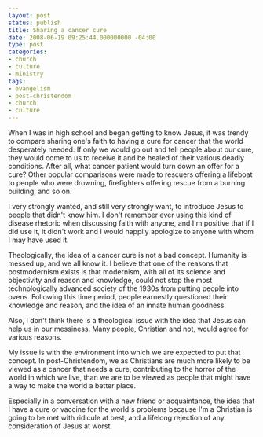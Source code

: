 ```yaml
---
layout: post
status: publish
title: Sharing a cancer cure
date: 2008-06-19 09:25:44.000000000 -04:00
type: post
categories:
- church
- culture
- ministry
tags:
- evangelism
- post-christendom
- church
- culture
---
```

When I was in high school and began getting to know Jesus, it was trendy to compare sharing one's faith to having a cure for cancer that the world desperately needed. If only we would go out and tell people about our cure, they would come to us to receive it and be healed of their various deadly conditions. After all, what cancer patient would turn down an offer for a cure? Other popular comparisons were made to rescuers offering a lifeboat to people who were drowning, firefighters offering rescue from a burning building, and so on.

I very strongly wanted, and still very strongly want, to introduce Jesus to people that didn't know him. I don't remember ever using this kind of disease rhetoric when discussing faith with anyone, and I'm positive that if I did use it, it didn't work and I would happily apologize to anyone with whom I may have used it.

Theologically, the idea of a cancer cure is not a bad concept. Humanity is messed up, and we all know it. I believe that one of the reasons that postmodernism exists is that modernism, with all of its science and objectivity and reason and knowledge, could not stop the most technologically advanced society of the 1930s from putting people into ovens. Following this time period, people earnestly questioned their knowledge and reason, and the idea of an innate human goodness.

Also, I don't think there is a theological issue with the idea that Jesus can help us in our messiness. Many people, Christian and not, would agree for various reasons.

My issue is with the environment into which we are expected to put that concept. In post-Christendom, we as Christians are much more likely to be viewed as a cancer that needs a cure, contributing to the horror of the world in which we live, than we are to be viewed as people that might have a way to make the world a better place.

Especially in a conversation with a new friend or acquaintance, the idea that I have a cure or vaccine for the world's problems because I'm a Christian is going to be met with ridicule at best, and a lifelong rejection of any consideration of Jesus at worst.
